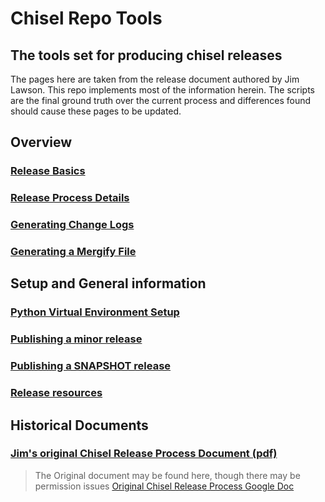 # Chisel Repo Tools
## The tools set for producing chisel releases
The pages here are taken from the release document authored by Jim Lawson.
This repo implements most of the information herein.
The scripts are the final ground truth over the current process and differences found should cause these pages to be
updated.

## Overview

### [Release Basics](release_basics.md)

### [Release Process Details](release_process_details.md)

### [Generating Change Logs](generate_changelog.md)

### [Generating a Mergify File](generate_mergify.md)

## Setup and General information

### [Python Virtual Environment Setup](python_venv_setup.md)

### [Publishing a minor release](publish_minor_release.md)

### [Publishing a SNAPSHOT release](publish_snapshots.md)

### [Release resources](resources.md)

## Historical Documents

### [Jim's original Chisel Release Process Document (pdf)](pdfs/ChiselReleaseProcess.pdf)

> The Original document may be found here, though there may be permission issues
[Original Chisel Release Process Google Doc](https://docs.google.com/document/d/1Q-sAMiSzmoTC5L4IZYy5u7wYz-LW2gZCUFjmhM_CBPY/edit?ts=5efa6336#)
